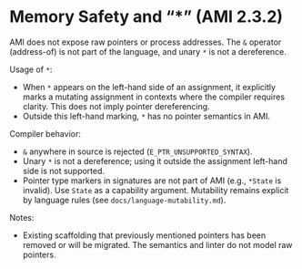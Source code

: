 # Memory Safety and “*” (AMI 2.3.2)

AMI does not expose raw pointers or process addresses. The `&` operator (address-of) is not part of the language, and unary `*` is not a dereference.

Usage of `*`:

- When `*` appears on the left-hand side of an assignment, it explicitly marks a mutating assignment in contexts where the compiler requires clarity. This does not imply pointer dereferencing.
- Outside this left-hand marking, `*` has no pointer semantics in AMI.

Compiler behavior:

- `&` anywhere in source is rejected (`E_PTR_UNSUPPORTED_SYNTAX`).
- Unary `*` is not a dereference; using it outside the assignment left-hand side is not supported.
- Pointer type markers in signatures are not part of AMI (e.g., `*State` is invalid). Use `State` as a capability argument.
  Mutability remains explicit by language rules (see `docs/language-mutability.md`).

Notes:

- Existing scaffolding that previously mentioned pointers has been removed or will be migrated. The semantics and linter do not model raw pointers.
